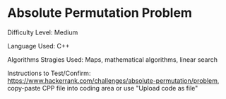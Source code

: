 # Absolute Permutation Problem
Difficulty Level: Medium

Language Used: C++

Algorithms Stragies Used: Maps, mathematical algorithms, linear search

Instructions to Test/Confirm: https://www.hackerrank.com/challenges/absolute-permutation/problem, copy-paste CPP file into coding area or use "Upload code as file"
